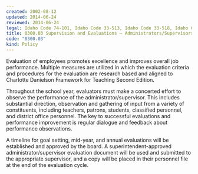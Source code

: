 ```yaml
---
created: 2002-08-12
updated: 2014-06-24
reviewed: 2014-06-24
legal: Idaho Code 74-101, Idaho Code 33-513, Idaho Code 33-518, Idaho Code 33-1001, IDAPA 08.02.02.007, IDAPA 08.02.02.026, IDAPA 08.02.02.027, IDAPA 08.02.02.120, IDAPA 08.02.02.121, Idaho Department of Education Guidelines
title: 0300.03 Supervision and Evaluations – Administrators/Supervisors
code: "0300.03"
kind: Policy
---
```


Evaluation of employees promotes excellence and improves overall job performance. Multiple measures are utilized in which the evaluation criteria and procedures for the evaluation are research based and aligned to Charlotte Danielson Framework for Teaching Second Edition.

Throughout the school year, evaluators must make a concerted effort to observe the performance of the administrator/supervisor. This includes substantial direction, observation and gathering of input from a variety of constituents, including teachers, patrons, students, classified personnel, and district office personnel. The key to successful evaluations and performance improvement is regular dialogue and feedback about performance observations.

A timeline for goal setting, mid-year, and annual evaluations will be established and approved by the board. A superintendent-approved administrator/supervisor evaluation document will be used and submitted to the appropriate supervisor, and a copy will be placed in their personnel file at the end of the evaluation cycle.

